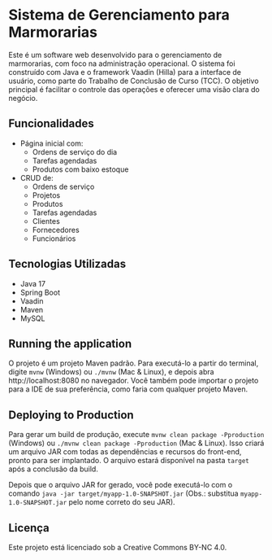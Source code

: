 # Sistema de Gerenciamento para Marmorarias

Este é um software web desenvolvido para o gerenciamento de marmorarias, com foco na administração operacional. O sistema foi construído com Java e o framework Vaadin (Hilla) para a interface de usuário, como parte do Trabalho de Conclusão de Curso (TCC). O objetivo principal é facilitar o controle das operações e oferecer uma visão clara do negócio.

## Funcionalidades

- Página inicial com:
  - Ordens de serviço do dia
  - Tarefas agendadas
  - Produtos com baixo estoque
- CRUD de:
  - Ordens de serviço
  - Projetos
  - Produtos
  - Tarefas agendadas
  - Clientes
  - Fornecedores
  - Funcionários
 
## Tecnologias Utilizadas

- Java 17
- Spring Boot
- Vaadin
- Maven
- MySQL

## Running the application

O projeto é um projeto Maven padrão. Para executá-lo a partir do terminal, digite `mvnw` (Windows) ou `./mvnw` (Mac & Linux), e depois abra http://localhost:8080 no navegador.
Você também pode importar o projeto para a IDE de sua preferência, como faria com qualquer projeto Maven.

## Deploying to Production

Para gerar um build de produção, execute `mvnw clean package -Pproduction` (Windows) ou `./mvnw clean package -Pproduction` (Mac & Linux). Isso criará um arquivo JAR com todas as dependências e recursos do front-end, pronto para ser implantado. O arquivo estará disponível na pasta `target` após a conclusão da build.

Depois que o arquivo JAR for gerado, você pode executá-lo com o comando
`java -jar target/myapp-1.0-SNAPSHOT.jar`
(Obs.: substitua `myapp-1.0-SNAPSHOT.jar` pelo nome correto do seu JAR).

## Licença
Este projeto está licenciado sob a Creative Commons BY-NC 4.0.
